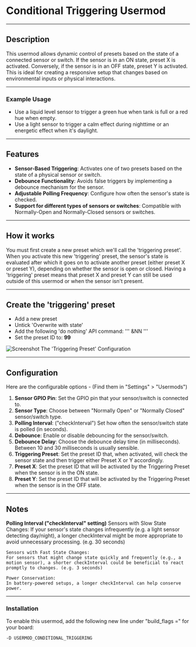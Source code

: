# Conditional Triggering Usermod

---

## Description
This usermod allows dynamic control of presets based on the state of a connected sensor or switch.
If the sensor is in an ON state, preset X is activated. Conversely, if the sensor is in an OFF state, preset Y is activated.
This is ideal for creating a responsive setup that changes based on environmental inputs or physical interactions.

---

### Example Usage
- Use a liquid level sensor to trigger a green hue when tank is full or a red hue when empty.
- Use a light sensor to trigger a calm effect during nighttime or an energetic effect when it's daylight.

---

## Features
- **Sensor-Based Triggering**: Activates one of two presets based on the state of a physical sensor or switch.
- **Debounce Functionality**: Avoids false triggers by implementing a debounce mechanism for the sensor.
- **Adjustable Polling Frequency**: Configure how often the sensor's state is checked.
- **Support for different types of sensors or switches**: Compatible with Normally-Open and Normally-Closed sensors or switches.

---

## How it works
You must first create a new preset which we'll call the 'triggering preset'. When you activate this new 'triggering' preset, the sensor's state is evaluated after which it goes on to activate another preset (either preset X or preset Y), depending on whether the sensor is open or closed.
Having a 'triggering' preset means that preset X and preset Y can still be used outside of this usermod or when the sensor isn't present.

---

## Create the 'triggering' preset
- Add a new preset
- Untick 'Overwrite with state'
- Add the following 'do nothing' API command:
'''
&NN
'''
- Set the preset ID to: **99**

![Screenshot The 'Triggering Preset' Configuration](..\assets\trigger_preset.jpg)

---

## Configuration

Here are the configurable options - (Find them in "Settings" > "Usermods")

1. **Sensor GPIO Pin**: Set the GPIO pin that your sensor/switch is connected to.
2. **Sensor Type**: Choose between "Normally Open" or "Normally Closed" sensor/switch type.
3. **Polling Interval**: ("checkInterval") Set how often the sensor/switch state is polled (in seconds).
4. **Debounce**: Enable or disable debouncing for the sensor/switch.
5. **Debounce Delay**: Choose the debounce delay time (in milliseconds). Between 10 and 30 milliseconds is usually sensible.
6. **Triggering Preset**: Set the preset ID that, when activated, will check the sensor state and then trigger either Preset X or Y accordingly.
7. **Preset X**: Set the preset ID that will be activated by the Triggering Preset when the sensor is in the ON state.
8. **Preset Y**: Set the preset ID that will be activated by the Triggering Preset when the sensor is in the OFF state.

---

## Notes
**Polling Interval ("checkInterval" setting)**
    Sensors with Slow State Changes:
    If your sensor's state changes infrequently (e.g. a light sensor detecting day/night), a longer checkInterval might be more appropriate to avoid unnecessary processing. (e.g. 30 seconds)

    Sensors with Fast State Changes:
    For sensors that might change state quickly and frequently (e.g., a motion sensor), a shorter checkInterval could be beneficial to react promptly to changes. (e.g. 3 seconds)

    Power Conservation:
    In battery-powered setups, a longer checkInterval can help conserve power.

---

### Installation
To enable this usermod, add the following new line under "build_flags =" for your board:
```
-D USERMOD_CONDITIONAL_TRIGGERING
```
